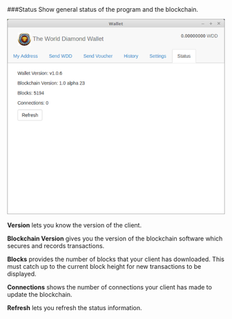 <a name="Status">
###Status
Show general status of the program and the blockchain.  

<a href="" target="_blank"><img src="Status.png"/></a>

**Version** lets you know the version of the client.  

**Blockchain Version** gives you the version of the blockchain software which secures and records transactions.  

**Blocks** provides the number of blocks that your client has downloaded.  This must catch up to the current block height for new transactions to be displayed.  

**Connections** shows the number of connections your client has made to update the blockchain.  

**Refresh** lets you refresh the status information.

